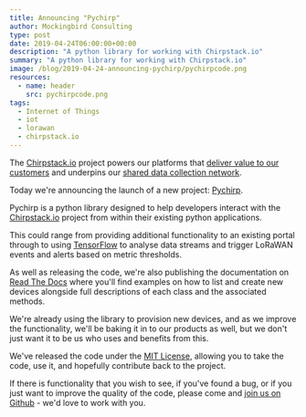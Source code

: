 ```yaml
---
title: Announcing "Pychirp"
author: Mockingbird Consulting
type: post
date: 2019-04-24T06:00:00+00:00
description: "A python library for working with Chirpstack.io"
summary: "A python library for working with Chirpstack.io"
image: /blog/2019-04-24-announcing-pychirp/pychirpcode.png
resources:
  - name: header
    src: pychirpcode.png
tags:
  - Internet of Things
  - iot
  - lorawan
  - chirpstack.io
---
```

The [Chirpstack.io](https://chirpstack.io) project powers our platforms that [deliver value to our customers](/portfolio) and underpins our [shared data collection network](https://shared.ourdata.network/).

Today we're announcing the launch of a new project: [Pychirp](https://github.com/mockingbirdconsulting/pychirp).

Pychirp is a python library designed to help developers interact with the [Chirpstack.io](https://chirpstack.io) project from within their existing python applications.

This could range from providing additional functionality to an existing portal through to using [TensorFlow](https://www.tensorflow.org/) to analyse data streams and trigger LoRaWAN events and alerts based on metric thresholds.

As well as releasing the code, we're also publishing the documentation on [Read The Docs](https://pychirp.readthedocs.io/) where you'll find examples on how to list and create new devices alongside full descriptions of each class and the associated methods.

We're already using the library to provision new devices, and as we improve the functionality, we'll be baking it in to our products as well, but we don't just want it to be us who uses and benefits from this.

We've released the code under the [MIT License](https://tldrlegal.com/license/mit-license), allowing you to take the code, use it, and hopefully contribute back to the project.

If there is functionality that you wish to see, if you've found a bug, or if you just want to improve the quality of the code, please come and [join us on Github](https://github.com/mockingbirdconsulting/pychirp/) - we'd love to work with you.
